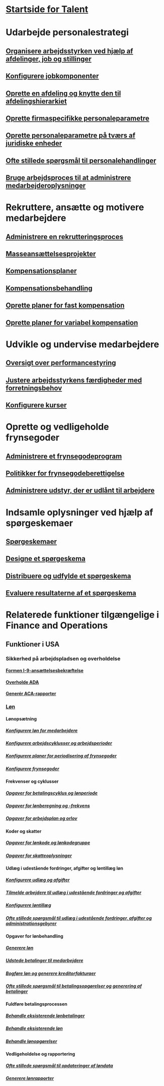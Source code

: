 # [Startside for Talent](index.md)
# Udarbejde personalestrategi
## [Organisere arbejdsstyrken ved hjælp af afdelinger, job og stillinger](departments-jobs-positions.md)
## [Konfigurere jobkomponenter](create-job.md)
## [Oprette en afdeling og knytte den til afdelingshierarkiet](create-department-add-department-hierarchy.md)
## [Oprette firmaspecifikke personaleparametre](set-up-company-specific-hr-parameters.md)
## [Oprette personaleparametre på tværs af juridiske enheder](set-up-hr-parameters-across-legal-entities.md)
## [Ofte stillede spørgsmål til personalehandlinger](personnel-actions-faq.md)
## [Bruge arbejdsproces til at administrere medarbejderoplysninger](workflow-manage-employee-information.md)
# Rekruttere, ansætte og motivere medarbejdere
## [Administrere en rekrutteringsproces](manage-recruiting-process.md)
## [Masseansættelsesprojekter](mass-hire-projects.md)
## [Kompensationsplaner](compensation-plans.md)
## [Kompensationsbehandling](process-compensation.md)
## [Oprette planer for fast kompensation](create-fixed-compensation-plans.md)
## [Oprette planer for variabel kompensation](create-variable-compensation-plans.md)
# Udvikle og undervise medarbejdere
## [Oversigt over performancestyring](performance-management-overview.md)
## [Justere arbejdsstyrkens færdigheder med forretningsbehov](skills.md)
## [Konfigurere kurser](courses.md)
# Oprette og vedligeholde frynsegoder
## [Administrere et frynsegodeprogram](manage-benefit-program.md)
## [Politikker for frynsegodeberettigelse](benefit-eligibility-policies.md)
## [Administrere udstyr, der er udlånt til arbejdere](loan-items.md)
# Indsamle oplysninger ved hjælp af spørgeskemaer
## [Spørgeskemaer](questionnaires.md)
## [Designe et spørgeskema](design-questionnaires.md)
## [Distribuere og udfylde et spørgeskema](distribute-questionnaires.md)
## [Evaluere resultaterne af et spørgeskema](evaluate-questionnaire-results.md)

# Relaterede funktioner tilgængelige i Finance and Operations
## Funktioner i USA
### Sikkerhed på arbejdspladsen og overholdelse
#### [Formen I-9-ansættelsesbekræftelse](localizations/noam-usa-form-i-9-verification.md)
#### [Overholde ADA](localizations/noam-usa-comply-ada.md)
#### [Generér ACA-rapporter](generate-aca-reports.md)
### [Løn](localizations/noam-usa-payroll.md)
#### Lønopsætning
##### [Konfigurere løn for medarbejdere](localizations/noam-usa-worker-position-payroll-tasks.md)
##### [Konfigurere arbejdscyklusser og arbejdsperioder](localizations/noam-usa-work-cycle-work-period-tasks.md)
##### [Konfigurere planer for periodisering af frynsegoder](localizations/noam-usa-benefit-accrual-plan-tasks.md)
##### [Konfigurere frynsegoder](localizations/noam-usa-benefit-set-up-tasks.md)
#### Frekvenser og cyklusser
##### [Opgaver for betalingscyklus og lønperiode](localizations/noam-usa-pay-cycle-pay-period-tasks-sample.md)
##### [Opgaver for lønberegning og -frekvens](localizations/noam-usa-payroll-calculation-frequencies-tasks.md)
##### [Opgaver for arbejdsplan og orlov](localizations/noam-usa-work-schedule-leave-tasks.md)
#### Koder og skatter
##### [Opgaver for lønkode og lønkodegruppe](localizations/noam-usa-earning-code-group-tasks.md)
##### [Opgaver for skatteoplysninger](localizations/noam-usa-tax-information-tasks.md)
#### Udlæg i udestående fordringer, afgifter og løntillæg løn
##### [Konfigurere udlæg og afgifter](localizations/noam-usa-garnishment-tax-levy-set-up-tasks.md)
##### [Tilmelde arbejdere til udlæg i udestående fordringer og afgifter](localizations/noam-usa-garnishment-tax-levy-enrollment-tasks.md)
##### [Konfigurere løntillæg ](localizations/noam-usa-premium-earning-setup-tasks.md)
##### [Ofte stillede spørgsmål til udlæg i udestående fordringer, afgifter og administrationsgebyrer](localizations/noam-usa-garnishment-tax-levy-administrative-fees.md)
#### Opgaver for lønbehandling
##### [Generere løn](localizations/noam-usa-earnings-generation-process.md)
##### [Udstede betalinger til medarbejdere](localizations/noam-usa-issue-worker-payments.md)
##### [Bogføre løn og generere kreditorfakturaer](localizations/noam-usa-post-payroll-generate-vendor-invoices.md)
##### [Ofte stillede spørgsmål til betalingsopgørelser og generering af betalinger](localizations/noam-usa-pay-statements-payment-generation-process.md)
#### Fuldføre betalingsprocessen
##### [Behandle eksisterende lønbetalinger](localizations/noam-usa-existing-payroll-payments.md)
##### [Behandle eksisterende løn](localizations/noam-usa-existing-earnings.md)
##### [Behandle lønopgørelser](localizations/noam-usa-pay-statements.md)
#### Vedligeholdelse og rapportering
##### [Ofte stillede spørgsmål til opdateringer af løndata](localizations/noam-usa-payroll-data-updates.md)
##### [Generere lønrapporter](localizations/noam-usa-generate-payroll-reports.md)
